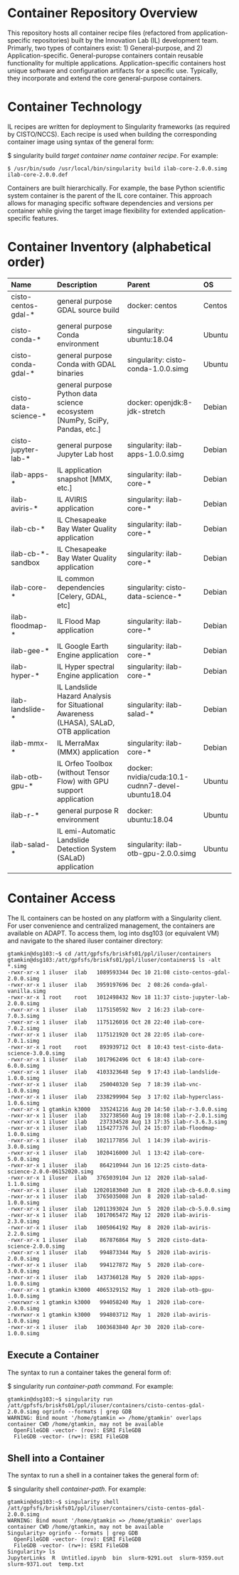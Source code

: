 # Container Repository Overview
This repository hosts all container recipe files (refactored from application-specific repositories) built by the Innovation Lab (IL) development team.  Primarly, two types of containers exist:  1) General-purpose, and 2) Application-specific.  General-puropse containers contain reusable functionality for multiple applications.  Application-specific containers host unique software and configuration artifacts for a specific use.  Typically, they incorporate and extend the core general-purpose containers.

# Container Technology
IL recipes are written for deployment to Singularity frameworks (as required by CISTO/NCCS). Each recipe is used when building the corresponding container image using syntax of the general form:  

$ singularity build *target container name* *container recipe*.  For example:

```
$ /usr/bin/sudo /usr/local/bin/singularity build ilab-core-2.0.0.simg ilab-core-2.0.0.def 
```

Containers are built hierarchically.  For example, the base Python scientific system container is the parent of the IL core container.  This approach allows for managing specific software dependencies and versions per container while giving the target image flexibility for extended application-specific features.


# Container Inventory (alphabetical order)

| Name  | Description  | Parent | OS |
| :------------ |:---------------|:-----|:-----|
| cisto-centos-gdal-*     | general purpose GDAL source build         |   docker: centos | Centos |
| cisto-conda-*     | general purpose Conda environment         |   singularity: ubuntu:18.04 | Ubuntu |
| cisto-conda-gdal-*     | general purpose Conda with GDAL binaries         |   singularity: cisto-conda-1.0.0.simg | Ubuntu |
| cisto-data-science-*      | general purpose Python data science ecosystem [NumPy, SciPy, Pandas, etc.]| docker: openjdk:8-jdk-stretch | Debian |
| cisto-jupyter-lab-*      | general purpose Jupyter Lab host         |   singularity: ilab-apps-1.0.0.simg | Debian |
| ilab-apps-*      | IL application snapshot [MMX, etc.]| singularity: ilab-core-* | Debian |
| ilab-aviris-*      | IL AVIRIS application | singularity: ilab-core-* |  Debian |
| ilab-cb-*      | IL Chesapeake Bay Water Quality  application | singularity: ilab-core-* | Debian |
| ilab-cb-*-sandbox     | IL Chesapeake Bay Water Quality  application | singularity: ilab-core-* | Debian |
| ilab-core-*      | IL common dependencies [Celery, GDAL, etc] | singularity: cisto-data-science-* | Debian |
| ilab-floodmap-*      | IL Flood Map application | singularity: ilab-core-* | Debian |
| ilab-gee-*      | IL Google Earth Engine application | singularity: ilab-core-* | Debian |
| ilab-hyper-*      | IL Hyper spectral Engine application | singularity: ilab-core-* | Debian |
| ilab-landslide-*      | IL Landslide Hazard Analysis for Situational Awareness (LHASA), SALaD, OTB application | singularity: ilab-salad-* | Debian |
| ilab-mmx-*      | IL MerraMax (MMX) application | singularity: ilab-core-* | Debian |
| ilab-otb-gpu-*      | IL Orfeo Toolbox (without Tensor Flow) with GPU support application | docker: nvidia/cuda:10.1-cudnn7-devel-ubuntu18.04 | Ubuntu |
| ilab-r-*     | general purpose R environment         |   docker: ubuntu:18.04 | Ubuntu |
| ilab-salad-*      | IL emi-Automatic Landslide Detection System (SALaD) application | singularity: ilab-otb-gpu-2.0.0.simg | Ubuntu |

# Container Access

The IL containers can be hosted on any platform with a Singularity client.  For user convenience and centralized management, the containers are available on ADAPT.  To access them, log into dsg103 (or equivalent VM) and navigate to the shared iluser container directory: 

```
gtamkin@dsg103:~$ cd /att/gpfsfs/briskfs01/ppl/iluser/containers
gtamkin@dsg103:/att/gpfsfs/briskfs01/ppl/iluser/containers$ ls -alt *.simg
-rwxr-xr-x 1 iluser  ilab   1089593344 Dec 10 21:08 cisto-centos-gdal-2.0.0.simg
-rwxr-xr-x 1 iluser  ilab   3959197696 Dec  2 08:26 conda-gdal-vanilla.simg
-rwxr-xr-x 1 root    root   1012498432 Nov 18 11:37 cisto-jupyter-lab-2.0.0.simg
-rwxr-xr-x 1 iluser  ilab   1175150592 Nov  2 16:23 ilab-core-7.0.3.simg
-rwxr-xr-x 1 iluser  ilab   1175126016 Oct 28 22:40 ilab-core-7.0.2.simg
-rwxr-xr-x 1 iluser  ilab   1175121920 Oct 28 22:05 ilab-core-7.0.1.simg
-rwxr-xr-x 1 root    root    893939712 Oct  8 10:43 test-cisto-data-science-3.0.0.simg
-rwxr-xr-x 1 iluser  ilab   1017962496 Oct  6 18:43 ilab-core-6.0.0.simg
-rwxr-xr-x 1 iluser  ilab   4103323648 Sep  9 17:43 ilab-landslide-1.0.0.simg
-rwxr-xr-x 1 iluser  ilab    250040320 Sep  7 18:39 ilab-vnc-1.0.0.simg
-rwxr-xr-x 1 iluser  ilab   2338299904 Sep  3 17:02 ilab-hyperclass-1.0.6.simg
-rwxr-xr-x 1 gtamkin k3000   335241216 Aug 20 14:50 ilab-r-3.0.0.simg
-rwxr-xr-x 1 iluser  ilab    332738560 Aug 19 18:08 ilab-r-2.0.1.simg
-rwxr-xr-x 1 iluser  ilab    237334528 Aug 13 17:35 ilab-r-3.6.3.simg
-rwxr-xr-x 1 iluser  ilab   1154277376 Jul 24 15:07 ilab-floodmap-1.0.0.simg
-rwxr-xr-x 1 iluser  ilab   1021177856 Jul  1 14:39 ilab-aviris-3.0.0.simg
-rwxr-xr-x 1 iluser  ilab   1020416000 Jul  1 13:42 ilab-core-5.0.0.simg
-rwxr-xr-x 1 iluser  ilab    864210944 Jun 16 12:25 cisto-data-science-2.0.0-06152020.simg
-rwxr-xr-x 1 iluser  ilab   3765039104 Jun 12  2020 ilab-salad-1.1.0.simg
-rwxr-xr-x 1 iluser  ilab  12020183040 Jun  8  2020 ilab-cb-6.0.0.simg
-rwxr-xr-x 1 iluser  ilab   3765035008 Jun  8  2020 ilab-salad-1.0.0.simg
-rwxr-xr-x 1 iluser  ilab  12011393024 Jun  5  2020 ilab-cb-5.0.0.simg
-rwxr-xr-x 1 iluser  ilab   1017065472 May 12  2020 ilab-aviris-2.3.0.simg
-rwxr-xr-x 1 iluser  ilab   1005064192 May  8  2020 ilab-aviris-2.2.0.simg
-rwxr-xr-x 1 iluser  ilab    867876864 May  5  2020 cisto-data-science-2.0.0.simg
-rwxr-xr-x 1 iluser  ilab    994873344 May  5  2020 ilab-aviris-2.0.0.simg
-rwxr-xr-x 1 iluser  ilab    994127872 May  5  2020 ilab-core-3.0.0.simg
-rwxr-xr-x 1 iluser  ilab   1437360128 May  5  2020 ilab-apps-1.0.0.simg
-rwxr-xr-x 1 gtamkin k3000  4065329152 May  1  2020 ilab-otb-gpu-1.0.0.simg
-rwxrwxr-x 1 gtamkin k3000   994058240 May  1  2020 ilab-core-2.0.0.simg
-rwxrwxr-x 1 gtamkin k3000   994803712 May  1  2020 ilab-aviris-1.0.0.simg
-rwxr-xr-x 1 iluser  ilab   1003683840 Apr 30  2020 ilab-core-1.0.0.simg
```

## Execute a Container

The syntax to run a container takes the general form of:  

$ singularity run *container-path* *command*.  For example:

```
gtamkin@dsg103:~$ singularity run /att/gpfsfs/briskfs01/ppl/iluser/containers/cisto-centos-gdal-2.0.0.simg ogrinfo --formats | grep GDB
WARNING: Bind mount '/home/gtamkin => /home/gtamkin' overlaps container CWD /home/gtamkin, may not be available
  OpenFileGDB -vector- (rov): ESRI FileGDB
  FileGDB -vector- (rw+): ESRI FileGDB
```

## Shell into a Container

The syntax to run a shell in a container takes the general form of:  

$ singularity shell *container-path*.  For example:

```
gtamkin@dsg103:~$ singularity shell /att/gpfsfs/briskfs01/ppl/iluser/containers/cisto-centos-gdal-2.0.0.simg 
WARNING: Bind mount '/home/gtamkin => /home/gtamkin' overlaps container CWD /home/gtamkin, may not be available
Singularity> ogrinfo --formats | grep GDB
  OpenFileGDB -vector- (rov): ESRI FileGDB
  FileGDB -vector- (rw+): ESRI FileGDB
Singularity> ls
JupyterLinks  R  Untitled.ipynb  bin  slurm-9291.out  slurm-9359.out  slurm-9371.out  temp.txt
```






